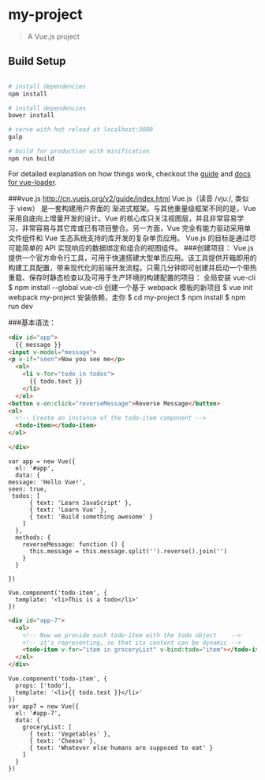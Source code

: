 # my-project

> A Vue.js project

## Build Setup

``` bash

# install dependencies
npm install

# install dependencies
bower install

# serve with hot reload at localhost:3000
gulp

# build for production with minification
npm run build
```

For detailed explanation on how things work, checkout the [guide](http://vuejs-templates.github.io/webpack/) and [docs for vue-loader](http://vuejs.github.io/vue-loader).

###vue.js
http://cn.vuejs.org/v2/guide/index.html
Vue.js（读音 /vjuː/, 类似于 view） 是一套构建用户界面的 渐进式框架。与其他重量级框架不同的是，Vue 采用自底向上增量开发的设计。Vue 的核心库只关注视图层，并且非常容易学习，非常容易与其它库或已有项目整合。另一方面，Vue 完全有能力驱动采用单文件组件和 Vue 生态系统支持的库开发的复杂单页应用。
Vue.js 的目标是通过尽可能简单的 API 实现响应的数据绑定和组合的视图组件。
###创建项目：
Vue.js 提供一个官方命令行工具，可用于快速搭建大型单页应用。该工具提供开箱即用的构建工具配置，带来现代化的前端开发流程。只需几分钟即可创建并启动一个带热重载、保存时静态检查以及可用于生产环境的构建配置的项目：
 全局安装 vue-cli
$ npm install --global vue-cli
 创建一个基于 webpack 模板的新项目
$ vue init webpack my-project
 安装依赖，走你
$ cd my-project
$ npm install
$ npm run dev



###基本语法：
``` html
<div id="app">
  {{ message }}
<input v-model="message">
<p v-if="seen">Now you see me</p>
  <ol>
    <li v-for="todo in todos">
      {{ todo.text }}
    </li>
  </ol>
<button v-on:click="reverseMessage">Reverse Message</button>
<ol>
  <!-- Create an instance of the todo-item component -->
  <todo-item></todo-item>
</ol>

</div>
``` 
``` vue 
var app = new Vue({
  el: '#app',
  data: {
message: 'Hello Vue!',
seen: true,
 todos: [
      { text: 'Learn JavaScript' },
      { text: 'Learn Vue' },
      { text: 'Build something awesome' }
    ]
  },
  methods: {
    reverseMessage: function () {
      this.message = this.message.split('').reverse().join('')
    }
  }

})

Vue.component('todo-item', {
  template: '<li>This is a todo</li>'
})

``` 
``` html
<div id="app-7">
  <ol>
    <!-- Now we provide each todo-item with the todo object    -->
    <!-- it's representing, so that its content can be dynamic -->
    <todo-item v-for="item in groceryList" v-bind:todo="item"></todo-item>
  </ol>
</div>
``` 
``` vue
Vue.component('todo-item', {
  props: ['todo'],
  template: '<li>{{ todo.text }}</li>'
})
var app7 = new Vue({
  el: '#app-7',
  data: {
    groceryList: [
      { text: 'Vegetables' },
      { text: 'Cheese' },
      { text: 'Whatever else humans are supposed to eat' }
    ]
  }
})
``` 

